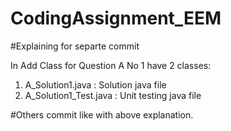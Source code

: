 # CodingAssignment_EEM

#Explaining for separte commit

In Add Class for Question A No 1 have 2 classes:
  1. A_Solution1.java          : Solution java file 
  2. A_Solution1_Test.java     : Unit testing java file
  
#Others commit like with above explanation.

